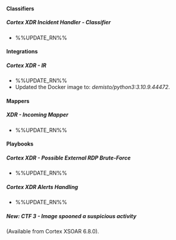 
#### Classifiers

##### Cortex XDR Incident Handler - Classifier

- %%UPDATE_RN%%

#### Integrations

##### Cortex XDR - IR

- %%UPDATE_RN%%
- Updated the Docker image to: *demisto/python3:3.10.9.44472*.

#### Mappers

##### XDR - Incoming Mapper

- %%UPDATE_RN%%

#### Playbooks

##### Cortex XDR - Possible External RDP Brute-Force

- %%UPDATE_RN%%
##### Cortex XDR Alerts Handling

- %%UPDATE_RN%%
##### New: CTF 3 - Image spooned a suspicious activity

 (Available from Cortex XSOAR 6.8.0).
